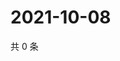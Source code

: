# 2021-10-08

共 0 条

<!-- BEGIN WEIBO -->
<!-- 最后更新时间 Fri Oct 08 2021 10:22:19 GMT+0800 (China Standard Time) -->

<!-- END WEIBO -->
